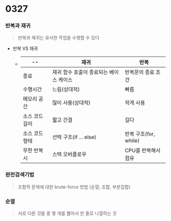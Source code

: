 # 0327

### 반복과 재귀

> 반복과 재귀는 유사한 작업을 수행할 수 있다

- 반복 VS 재귀
  
  - | --       | 재귀                     | 반복                |
    | -------- | ---------------------- | ----------------- |
    | 종료       | 재귀 함수 호출이 종료되는 베이스 케이스 | 반복문의 종료 조건        |
    | 수행시간     | 느림(상대적)                | 빠름                |
    | 메모리 공간   | 많이 사용(상대적)             | 적게 사용             |
    | 소스 코드 길이 | 짧고 간결                  | 길다                |
    | 소스 코드 형태 | 선택 구조(if ... else)     | 반복 구조(for, while) |
    | 무한 반복시   | 스택 오버플로우               | CPU를 반복해서 점유      |
  
  

### 완전검색기법

> 조합적 문제에 대한 brute-force 방법 (순열, 조합, 부분집합)

### 순열

> 서로 다른 것들 중 몇 개를 뽑아서 한 줄로 나열하는 것
